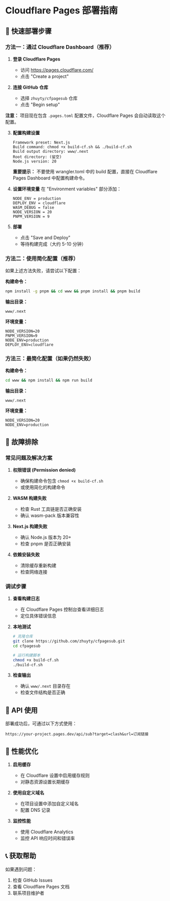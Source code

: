 # Cloudflare Pages 部署指南

## 🚀 快速部署步骤

### 方法一：通过 Cloudflare Dashboard（推荐）

1. **登录 Cloudflare Pages**
   - 访问 https://pages.cloudflare.com/
   - 点击 "Create a project"

2. **连接 GitHub 仓库**
   - 选择 `zhuyty/cfpagesub` 仓库
   - 点击 "Begin setup"

**注意：** 项目现在包含 `.pages.toml` 配置文件，Cloudflare Pages 会自动读取这个配置。

3. **配置构建设置**
   ```
   Framework preset: Next.js
   Build command: chmod +x build-cf.sh && ./build-cf.sh
   Build output directory: www/.next
   Root directory: (留空)
   Node.js version: 20
   ```

   **重要提示：** 不要使用 wrangler.toml 中的 build 配置，直接在 Cloudflare Pages Dashboard 中配置构建命令。

4. **设置环境变量**
   在 "Environment variables" 部分添加：
   ```
   NODE_ENV = production
   DEPLOY_ENV = cloudflare
   WASM_DEBUG = false
   NODE_VERSION = 20
   PNPM_VERSION = 9
   ```

5. **部署**
   - 点击 "Save and Deploy"
   - 等待构建完成（大约 5-10 分钟）

### 方法二：使用简化配置（推荐）

如果上述方法失败，请尝试以下配置：

**构建命令：**
```bash
npm install -g pnpm && cd www && pnpm install && pnpm build
```

**输出目录：**
```
www/.next
```

**环境变量：**
```
NODE_VERSION=20
PNPM_VERSION=9
NODE_ENV=production
DEPLOY_ENV=cloudflare
```

### 方法三：最简化配置（如果仍然失败）

**构建命令：**
```bash
cd www && npm install && npm run build
```

**输出目录：**
```
www/.next
```

**环境变量：**
```
NODE_VERSION=20
NODE_ENV=production
```

## 🔧 故障排除

### 常见问题及解决方案

1. **权限错误 (Permission denied)**
   - 确保构建命令包含 `chmod +x build-cf.sh`
   - 或使用简化的构建命令

2. **WASM 构建失败**
   - 检查 Rust 工具链是否正确安装
   - 确认 wasm-pack 版本兼容性

3. **Next.js 构建失败**
   - 确认 Node.js 版本为 20+
   - 检查 pnpm 是否正确安装

4. **依赖安装失败**
   - 清除缓存重新构建
   - 检查网络连接

### 调试步骤

1. **查看构建日志**
   - 在 Cloudflare Pages 控制台查看详细日志
   - 定位具体错误信息

2. **本地测试**
   ```bash
   # 克隆仓库
   git clone https://github.com/zhuyty/cfpagesub.git
   cd cfpagesub
   
   # 运行构建脚本
   chmod +x build-cf.sh
   ./build-cf.sh
   ```

3. **检查输出**
   - 确认 `www/.next` 目录存在
   - 检查文件结构是否正确

## 📝 API 使用

部署成功后，可通过以下方式使用：

```
https://your-project.pages.dev/api/sub?target=clash&url=订阅链接
```

## 🎯 性能优化

1. **启用缓存**
   - 在 Cloudflare 设置中启用缓存规则
   - 对静态资源设置长期缓存

2. **使用自定义域名**
   - 在项目设置中添加自定义域名
   - 配置 DNS 记录

3. **监控性能**
   - 使用 Cloudflare Analytics
   - 监控 API 响应时间和错误率

## 📞 获取帮助

如果遇到问题：
1. 检查 GitHub Issues
2. 查看 Cloudflare Pages 文档
3. 联系项目维护者
